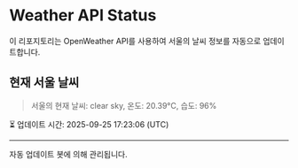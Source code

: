 
# Weather API Status

이 리포지토리는 OpenWeather API를 사용하여 서울의 날씨 정보를 자동으로 업데이트합니다.

## 현재 서울 날씨
> 서울의 현재 날씨: clear sky, 온도: 20.39°C, 습도: 96%

⏳ 업데이트 시간: 2025-09-25 17:23:06 (UTC)

---
자동 업데이트 봇에 의해 관리됩니다.
